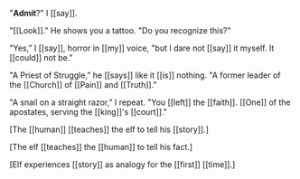 "**Admit**?" I [[say]].

"[[Look]]." He shows you a tattoo. "Do you recognize this?"

"Yes,” I [[say]], horror in [[my]] voice, "but I dare not [[say]] it myself. It [[could]] not be."

"A Priest of Struggle,” he [[says]] like it [[is]] nothing. "A former leader of the [[Church]] of [[Pain]] and [[Truth]]."

"A snail on a straight razor,” I repeat. "You [[left]] the [[faith]]. [[One]] of the apostates, serving the [[king]]'s [[court]]." 




[The [[human]] [[teaches]] the elf to tell his [[story]].]

[The elf [[teaches]] the [[human]] to tell his fact.]

[Elf experiences [[story]] as analogy for the [[first]] [[time]].]